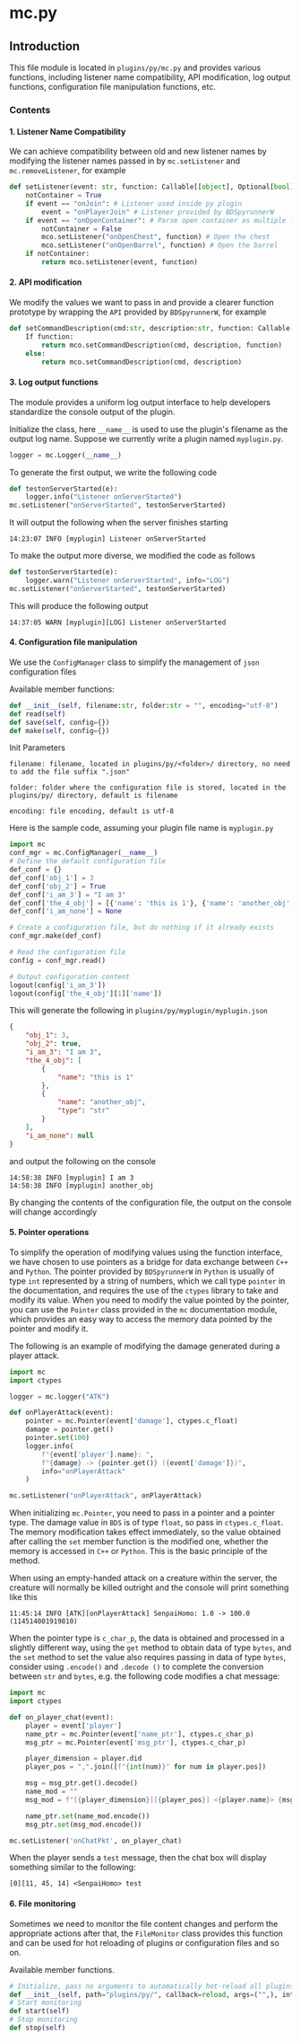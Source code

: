 # mc.py

## Introduction

This file module is located in ``plugins/py/mc.py`` and provides various functions, including listener name compatibility, API modification, log output functions, configuration file manipulation functions, etc.

### Contents

#### 1. Listener Name Compatibility

We can achieve compatibility between old and new listener names by modifying the listener names passed in by ``mc.setListener`` and ``mc.removeListener``, for example

```python
def setListener(event: str, function: Callable[[object], Optional[bool]]) -> None:
    notContainer = True
    if event == "onJoin": # Listener used inside py plugin
        event = "onPlayerJoin" # Listener provided by BDSpyrunnerW
    if event == "onOpenContainer": # Parse open container as multiple listeners at once to simplify code
        notContainer = False
        mco.setListener("onOpenChest", function) # Open the chest
        mco.setListener("onOpenBarrel", function) # Open the barrel
    if notContainer:
        return mco.setListener(event, function)
```

#### 2. API modification

We modify the values we want to pass in and provide a clearer function prototype by wrapping the ``API`` provided by ``BDSpyrunnerW``, for example

```python
def setCommandDescription(cmd:str, description:str, function: Callable[[object], Optional[bool]] = None) -> None:
    If function:
        return mco.setCommandDescription(cmd, description, function)
    else:
        return mco.setCommandDescription(cmd, description)
```

#### 3. Log output functions

The module provides a uniform log output interface to help developers standardize the console output of the plugin.

Initialize the class, here ``__name__`` is used to use the plugin's filename as the output log name. Suppose we currently write a plugin named ``myplugin.py``.

```python
logger = mc.Logger(__name__)
```

To generate the first output, we write the following code

```python
def testonServerStarted(e):
    logger.info("Listener onServerStarted")
mc.setListener("onServerStarted", testonServerStarted)
```

It will output the following when the server finishes starting

```plaintext
14:23:07 INFO [myplugin] Listener onServerStarted
```

To make the output more diverse, we modified the code as follows

```python
def testonServerStarted(e):
    logger.warn("Listener onServerStarted", info="LOG")
mc.setListener("onServerStarted", testonServerStarted)
```

This will produce the following output

```plaintext
14:37:05 WARN [myplugin][LOG] Listener onServerStarted
```

#### 4. Configuration file manipulation

We use the ``ConfigManager`` class to simplify the management of ``json`` configuration files

Available member functions:

```python
def __init__(self, filename:str, folder:str = "", encoding="utf-8")
def read(self)
def save(self, config={})
def make(self, config={})
```

Init Parameters

```plaintext
filename: filename, located in plugins/py/<folder>/ directory, no need to add the file suffix ".json"
```

```plaintext
folder: folder where the configuration file is stored, located in the plugins/py/ directory, default is filename
```

```plaintext
encoding: file encoding, default is utf-8
```

Here is the sample code, assuming your plugin file name is ``myplugin.py``

```python
import mc
conf_mgr = mc.ConfigManager(__name__)
# Define the default configuration file
def_conf = {}
def_conf['obj_1'] = 3
def_conf['obj_2'] = True
def_conf['i_am_3'] = "I am 3"
def_conf['the_4_obj'] = [{'name': 'this is 1'}, {'name': 'another_obj', 'type': 'str'}]
def_conf['i_am_none'] = None

# Create a configuration file, but do nothing if it already exists
conf_mgr.make(def_conf)

# Read the configuration file
config = conf_mgr.read()

# Output configuration content
logout(config['i_am_3'])
logout(config['the_4_obj'][1]['name'])
```

This will generate the following in ``plugins/py/myplugin/myplugin.json``

```json
{
    "obj_1": 3,
    "obj_2": true,
    "i_am_3": "I am 3",
    "the_4_obj": [
        {
            "name": "this is 1"
        },
        {
            "name": "another_obj",
            "type": "str"
        }
    ],
    "i_am_none": null
}
```

and output the following on the console

```plaintext
14:58:38 INFO [myplugin] I am 3
14:58:38 INFO [myplugin] another_obj
```

By changing the contents of the configuration file, the output on the console will change accordingly

#### 5. Pointer operations

To simplify the operation of modifying values using the function interface, we have chosen to use pointers as a bridge for data exchange between ``C++`` and ``Python``.
The pointer provided by ``BDSpyrunnerW`` in ``Python`` is usually of type ``int`` represented by a string of numbers, which we call type ``pointer`` in the documentation, and requires the use of the ``ctypes`` library to take and modify its value.
When you need to modify the value pointed by the pointer, you can use the ``Pointer`` class provided in the ``mc`` documentation module, which provides an easy way to access the memory data pointed by the pointer and modify it.

The following is an example of modifying the damage generated during a player attack.

```python
import mc
import ctypes

logger = mc.logger("ATK")

def onPlayerAttack(event):
    pointer = mc.Pointer(event['damage'], ctypes.c_float)
    damage = pointer.get()
    pointer.set(100)
    logger.info(
        f"{event['player'].name}: ",
        f"{damage} -> {pointer.get()} ({event['damage']})",
        info="onPlayerAttack"
    )

mc.setListener("onPlayerAttack", onPlayerAttack)
```

When initializing ``mc.Pointer``, you need to pass in a pointer and a pointer type. The damage value in ``BDS`` is of type ``float``, so pass in ``ctypes.c_float``. The memory modification takes effect immediately, so the value obtained after calling the ``set`` member function is the modified one, whether the memory is accessed in ``C++`` or ``Python``. This is the basic principle of the method.

When using an empty-handed attack on a creature within the server, the creature will normally be killed outright and the console will print something like this

```plaintext
11:45:14 INFO [ATK][onPlayerAttack] SenpaiHomo: 1.0 -> 100.0 (114514001919810)
```

When the pointer type is ``c_char_p``, the data is obtained and processed in a slightly different way, using the ``get`` method to obtain data of type ``bytes``, and the ``set`` method to set the value also requires passing in data of type ``bytes``, consider using ``.encode()`` and ``.decode ()`` to complete the conversion between ``str`` and ``bytes``, e.g. the following code modifies a chat message:

```python
import mc
import ctypes

def on_player_chat(event):
    player = event['player']
    name_ptr = mc.Pointer(event['name_ptr'], ctypes.c_char_p)
    msg_ptr = mc.Pointer(event['msg_ptr'], ctypes.c_char_p)

    player_dimension = player.did
    player_pos = ",".join([f"{int(num)}" for num in player.pos])

    msg = msg_ptr.get().decode()
    name_mod = ""
    msg_mod = f"[{player_dimension}][{player_pos}] <{player.name}> {msg}"

    name_ptr.set(name_mod.encode())
    msg_ptr.set(msg_mod.encode())

mc.setListener('onChatPkt', on_player_chat)
```

When the player sends a ``test`` message, then the chat box will display something similar to the following:
```plaintext
[0][11, 45, 14] <SenpaiHomo> test
```

#### 6. File monitoring

Sometimes we need to monitor the file content changes and perform the appropriate actions after that, the ``FileMonitor`` class provides this function and can be used for hot reloading of plugins or configuration files and so on.

Available member functions.

```python
# Initialize, pass no arguments to automatically hot-reload all plugins
def __init__(self, path="plugins/py/", callback=reload, args=("",), interval=1)
# Start monitoring
def start(self)
# Stop monitoring
def stop(self)
```

